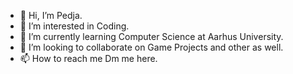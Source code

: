- 👋 Hi, I’m Pedja.
- 👀 I’m interested in Coding.
- 🌱 I’m currently learning Computer Science at Aarhus University.
- 💞️ I’m looking to collaborate on Game Projects and other as well.
- 📫 How to reach me Dm me here.

<!---
ItDoBeLikeThatSometimes/ItDoBeLikeThatSometimes is a ✨ special ✨ repository because its `README.md` (this file) appears on your GitHub profile.
You can click the Preview link to take a look at your changes.
--->
